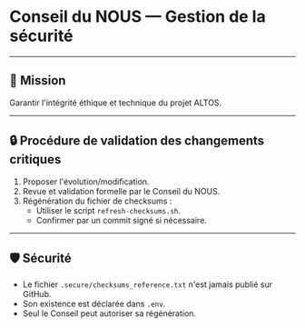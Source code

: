 # Conseil du NOUS — Gestion de la sécurité

---

## 🎯 Mission

Garantir l'intégrité éthique et technique du projet ALTOS.

---

## 🔒 Procédure de validation des changements critiques

1. Proposer l'évolution/modification.
2. Revue et validation formelle par le Conseil du NOUS.
3. Régénération du fichier de checksums :
    - Utiliser le script `refresh-checksums.sh`.
    - Confirmer par un commit signé si nécessaire.

---

## 🛡️ Sécurité

- Le fichier `.secure/checksums_reference.txt` n'est jamais publié sur GitHub.
- Son existence est déclarée dans `.env`.
- Seul le Conseil peut autoriser sa régénération.
